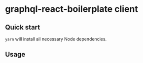 # graphql-react-boilerplate client

## Quick start

`yarn` will install all necessary Node dependencies.

## Usage

